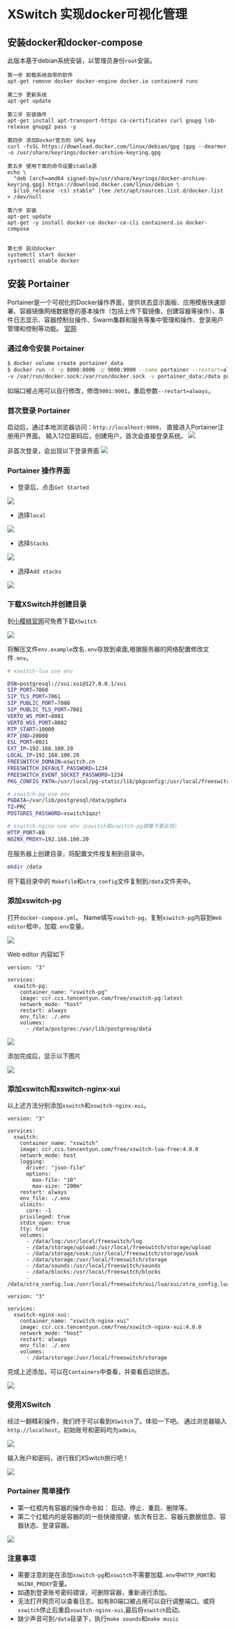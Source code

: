 # XSwitch 实现docker可视化管理

## 安装docker和docker-compose

此版本基于debian系统安装，以管理员身份`root`安装。

```shell
第一步 卸载系统自带的软件
apt-get remove docker docker-engine docker.io containerd runc

第二步 更新系统 
apt-get update

第三步 安装插件
apt-get install apt-transport-https ca-certificates curl gnupg lsb-release gnupg2 pass -y

第四步 添加Docker官方的 GPG key
curl -fsSL https://download.docker.com/linux/debian/gpg |gpg --dearmor -o /usr/share/keyrings/docker-archive-keyring.gpg

第五步 使用下面的命令设置stable源
echo \
  "deb [arch=amd64 signed-by=/usr/share/keyrings/docker-archive-keyring.gpg] https://download.docker.com/linux/debian \
  $(lsb_release -cs) stable" |tee /etc/apt/sources.list.d/docker.list > /dev/null

第六步 安装
apt-get update
apt-get -y install docker-ce docker-ce-cli containerd.io docker-compose


第七步 启动docker
systemctl start docker
systemctl enable docker
```

## 安装 Portainer

Portainer是一个可视化的Docker操作界面，提供状态显示面板、应用模板快速部署、容器镜像网络数据卷的基本操作（包括上传下载镜像，创建容器等操作）、事件日志显示、容器控制台操作、Swarm集群和服务等集中管理和操作、登录用户管理和控制等功能。
[官网](https://www.portainer.io/)

### 通过命令安装 Portainer

```sh
$ docker volume create portainer_data
$ docker run -d -p 8000:8000 -p 9000:9000 --name portainer --restart=always --log-opt max-size=1g \
-v /var/run/docker.sock:/var/run/docker.sock -v portainer_data:/data portainer/portainer-ce
```
如端口被占用可以自行修改，修改`9001:9001`，重启参数`--restart=always`。

### 首次登录 Portainer

启动后，通过本地浏览器访问：`http://localhost:9000`， 直接进入Portainer注册用户界面。
输入12位密码后，创建用户。首次会直接登录系统。
![](image/portainer_first_login.png)

非首次登录，会出现以下登录界面
![](image/portainer_login.png)

### Portainer 操作界面

- 登录后，点击`Get Started`

![](image/portainer_01.png)

- 选择`local`

![](image/portainer_02.png)

- 选择`Stacks`

![](image/portainer_stacks.png)

- 选择`Add stacks`

![](image/portainer_add_stacks.png)

### 下载XSwitch并创建目录

到[小樱桃官网](https://xswitch.cn)可免费下载`XSwitch`

![](image/xswitch_index.png)

将解压文件`env.example`改名`.env`存放到桌面,根据服务器的网络配置修改文件`.env`。

```sh
# xswitch-lua use env

DSN=postgresql://xui:xui@127.0.0.1/xui
SIP_PORT=7060
SIP_TLS_PORT=7061
SIP_PUBLIC_PORT=7080
SIP_PUBLIC_TLS_PORT=7081
VERTO_WS_PORT=8081
VERTO_WSS_PORT=8082
RTP_START=10000
RTP_END=20000
ESL_PORT=8021
EXT_IP=192.168.100.20
LOCAL_IP=192.168.100.20
FREESWITCH_DOMAIN=xswitch.cn
FREESWITCH_DEFAULT_PASSWORD=1234
FREESWITCH_EVENT_SOCKET_PASSWORD=1234
PKG_CONFIG_PATH=/usr/local/pg-static/lib/pkgconfig:/usr/local/freeswitch/lib/pkgconfig

# xswitch-pg use env
PGDATA=/var/lib/postgresql/data/pgdata
TZ=PRC
POSTGRES_PASSWORD=xswitch1qaz!

# xswitch-nginx use env（xswitch和xswitch-pg镜像不要此项）
HTTP_PORT=80
NGINX_PROXY=192.168.100.20
```

在服务器上创建目录，将配置文件按复制到目录中。

```sh
mkdir /data
```
将下载目录中的 `Makefile`和`xtra_config`文件复制到`/data`文件夹中。

### 添加xswitch-pg
打开`docker-compose.yml`。
Name填写`xswitch-pg`，复制`xswitch-pg`内容到`Web editor`框中，加载`.env`变量。

![](image/xswitch_pg.png)

Web editor 内容如下

```
version: "3"

services:  
  xswitch-pg:
    container_name: "xswitch-pg"
    image: ccr.ccs.tencentyun.com/free/xswitch-pg:latest
    network_mode: "host"
    restart: always
    env_file: ./.env
    volumes:
      - /data/postgres:/var/lib/postgresq/data
```

![](image/xswitch_env.png)

添加完成后，显示以下图片

![](image/xswitch_finish.png)

### 添加xswitch和xswitch-nginx-xui
以上述方法分别添加`xswitch`和`xswitch-nginx-xui`。

```
version: "3"

services:
  xswitch:
    container_name: "xswitch"
    image: ccr.ccs.tencentyun.com/free/xswitch-lua-free:4.0.0
    network_mode: host
    logging:
      driver: "json-file"
      options:
        max-file: "10"
        max-size: "200m"
    restart: always
    env_file: ./.env
    ulimits: 
      core: -1
    privileged: true
    stdin_open: true
    tty: true
    volumes:
      - /data/log:/usr/local/freeswitch/log
      - /data/storage/upload:/usr/local/freeswitch/storage/upload
      - /data/storage/vosk:/usr/local/freeswitch/storage/vosk
      - /data/storage:/usr/local/freeswitch/storage
      - /data/sounds:/usr/local/freeswitch/sounds
      - /data/blocks:/usr/local/freeswitch/blocks
      - /data/xtra_config.lua:/usr/local/freeswitch/xui/lua/xui/xtra_config.lua
```

```
version: "3"

services:
  xswitch-nginx-xui:
    container_name: "xswitch-nginx-xui"
    image: ccr.ccs.tencentyun.com/free/xswitch-nginx-xui:4.0.0
    network_mode: "host"
    restart: always
    env_file: ./.env
    volumes:
      - /data/storage:/usr/local/freeswitch/storage
```
完成上述添加，可以在`Containers`中查看，并查看启动状态。

![](image/xswitch_free.png)


### 使用XSwitch
经过一翻精彩操作，我们终于可以看到`XSwitch`了。体验一下吧。
通过浏览器输入`http://localhost`，初始账号和密码均为`admin`。

![](image/xs.png)

输入账户和密码，进行我们XSwitch旅行吧！

![](image/xs-free.png)


### Portainer 简单操作

- 第一红框内有容器的操作命令如： 启动、停止、重启、删除等。
- 第二个红框内的是容器的的一些快接按键，依次有日志、容器元数据信息、容器状态、登录容器。

![](image/portainer.png)


### 注意事项
- 需要注意的是在添加`xswitch-pg`和`xswitch`不需要加载`.env`中`HTTP_PORT`和`NGINX_PROXY`变量。
- 如遇到登录账号密码错误，可删除容器，重新进行添加。
- 无法打开网页可以查看日志。如有80端口被占用可以自行调整端口。或将`xswitch`停止后重启`xswitch-nginx-xui`,最后将`xswitch`启动。
- 缺少声音可到`/data`目录下，执行`make sounds`和`make music`